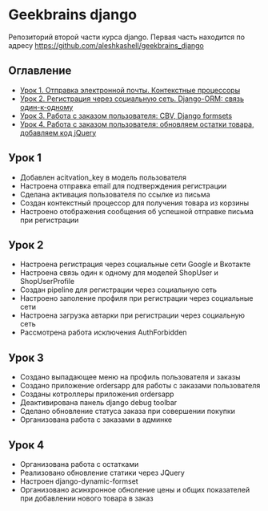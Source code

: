 # Geekbrains django

Репозиторий второй части курса django. Первая часть находится по адресу https://github.com/aleshkashell/geekbrains_django

## Оглавление

- [Урок 1. Отправка электронной почты. Контекстные процессоры](#Урок-1)
- [Урок 2. Регистрация через социальную сеть. Django-ORM: связь один-к-одному](#Урок-2)
- [Урок 3. Работа с заказом пользователя: CBV, Django formsets](#Урок-3)
- [Урок 4. Работа с заказом пользователя: обновляем остатки товара, добавляем код jQuery](#Урок-4)

## Урок 1

- Добавлен acitvation_key в модель пользователя
- Настроена отправка email для подтверждения регистрации
- Сделана активация пользователя по ссылке из письма
- Создан контекстный процессор для получения товара из корзины
- Настроено отображения сообщения об успешной отправке письма при регистрации

## Урок 2

- Настроена регистрация через социальные сети Google и Вкотакте
- Настроена связь один к одному для моделей ShopUser и ShopUserProfile
- Создан pipeline для регистрации через социальную сеть
- Настроено заполение профиля при регистрации через социальные сети
- Настроена загрузка автарки при регистрации через социальную сеть
- Рассмотрена работа исключения AuthForbidden

## Урок 3

- Создано выпадающее меню на профиль пользователя и заказы
- Создано приложение ordersapp для работы с заказами пользователя
- Созданы котроллеры приложения ordersapp
- Деактивирована панель django debug toolbar
- Сделано обновление статуса заказа при совершении покупки
- Организована работа с заказами в админке

## Урок 4

- Организована работа с остатками
- Реализовано обновление статики через JQuery
- Настроен django-dynamic-formset
- Организовано асинхронное обноление цены и общих показателей при добавлении нового товара в заказ
